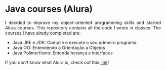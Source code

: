 # Java courses (Alura)

<p align="justify">
  I decided to improve my object-oriented programming skills and started Alura courses. This repository contains all the code I wrote in classes. The courses I have alredy completed are:
</p>

<ul>
  <li> Java JRE e JDK: Compile e execute o seu primeiro programa
  <li> Java OO: Entendendo a Orientação a Objetos
  <li> Java Polimorfismo: Entenda herança e interfaces
</ul>

<p align="justify">
  If you don't know what Alura is, check out this <a href="https://www.alura.com.br/">link</a>!
</p>
